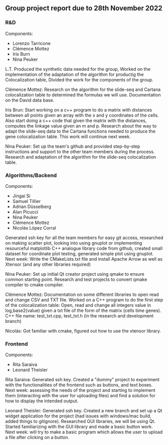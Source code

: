 ## Group project report due to 28th November 2022

### R&D
Components: 
- Lorenzo Tarricone 
- Clémence Mottez
- Iris Burn 
- Nina Peuker

L.T. Produced the synthetic data needed for the group, Worked on the implementation of the adaptation of the algorithm for productig the Colocalization table, Divided the work for the components of the group.

Clémence Mottez: Research on the algorithm for the slide-seq and Cartana colocalization table to determined the formulas we will use. Documentation on the David data base.

Iris Brun: Start working on a c++ program to do a matrix with distances between all points given an array with the x and y coordinates of the cells. Also start doing a c++ code that given the matrix with the distances, computes the linkage value given an m and p. Research about the way to adapt the slide-seq data to the Cartana functions needed to produce the gene colocalization table. This work will continue next week.

Nina Peuker: Set up the team's github and provided step-by-step instructions and support to the other team members during the process. Research and adaptation of the algorithm for the slide-seq colocalization table.

### Algorithms/Backend 
Components:
- Jingai Si
- Samuel Tillier 
- Adrian Düsselberg
- Alan Picucci
- Nina Peuker
- Clémence Mottez
- Nicolás López Corral

Generated ssh key for all the team members for easy git access, researched on making scatter plot, looking into using gnuplot or implementing resourceful matplotlib C++ analogue library code from github, created small dataset for coordinate plot testing, generated simple plot using gnuplot.
Next week: Write the CMakeLists.txt file and install Apache Arrow as well as Xtensor (and any other libraries required)

Nina Peuker: Set up initial Qt creator project using qmake to ensure common starting point. Research and test projects to convert qmake compiler to cmake compiler. 

Clémence Mottez: Documentation on some different libraries to open read and change CSV and TXT file. Worked on a C++ program to do the first step of the colocalization table: Open, read and change all integers value in log,base2(value) given a txt file of the form of the matrix (cells time genes). 
C++ file name: test_txt.cpp, test_txt.h (in the research and development branch)

Nicolás: Got familiar with cmake, figured out how to use the xtensor library.

### Frontend 
Components:
- Rita Saraiva
- Leonard Theisler

Rita Saraiva: Generated ssh key. Created a "dummy" project to experiment with the functionalities of the frontend such as buttons, and text boxes. Next week: assessing the needs of the project and starting to implement them (interacting with the user for uploading files) and find a solution for how to display the intended output.

Leonard Theisler: Generated ssh key. Created a new branch and set up a Qt widget application for the project (had issues with windows/mac build, added things to gitignore). Researched GUI libraries, we will be using Qt. Started familiarizing with the GUI library and made a basic button work. Next week: will try to make a basic program which allows the user to upload a file after clicking on a button. 
